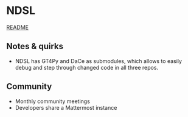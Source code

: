 # NDSL

[README](https://github.com/NOAA-GFDL/NDSL?tab=readme-ov-file#noaanasa-domain-specific-language-middleware)

## Notes & quirks

- NDSL has GT4Py and DaCe as submodules, which allows to easily debug and step through changed code in all three repos.

## Community

- Monthly community meetings
- Developers share a Mattermost instance
